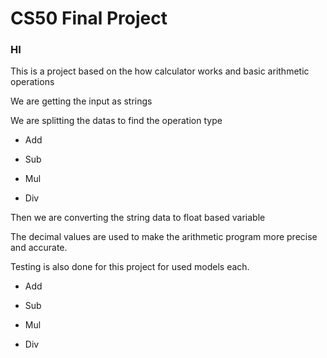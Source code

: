 # CS50 Final Project

### HI

This is a project based on the how calculator works and basic arithmetic operations 

We are getting the input as strings 

We are splitting the datas to find the operation type

  - Add
  
  - Sub
  
  - Mul
  
  - Div

Then we are converting the string data to float based variable 

The decimal values are used to make the arithmetic program more precise and accurate.

Testing is also done for this project for used models each.

  - Add
  
  - Sub
  
  - Mul
  
  - Div

